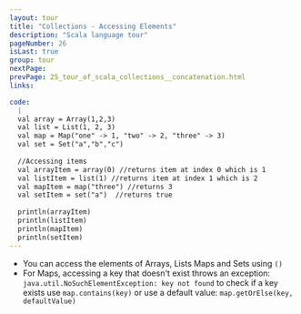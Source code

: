 ```yaml
---
layout: tour
title: "Collections - Accessing Elements"
description: "Scala language tour"
pageNumber: 26
isLast: true
group: tour
nextPage: 
prevPage: 25_tour_of_scala_collections__concatenation.html
links:

code:
  |
  val array = Array(1,2,3)   
  val list = List(1, 2, 3)  
  val map = Map("one" -> 1, "two" -> 2, "three" -> 3)   
  val set = Set("a","b","c")  
  
  //Accessing items   
  val arrayItem = array(0) //returns item at index 0 which is 1  
  val listItem = list(1) //returns item at index 1 which is 2  
  val mapItem = map("three") //returns 3  
  val setItem = set("a")  //returns true  
  
  println(arrayItem)  
  println(listItem)  
  println(mapItem)  
  println(setItem)  
---
```


- You can access the elements of Arrays, Lists Maps and Sets using `()`
- For Maps, accessing a key that doesn't exist throws an exception: `java.util.NoSuchElementException: key not found` to check if a key exists use `map.contains(key)` or use a default value: `map.getOrElse(key, defaultValue)`